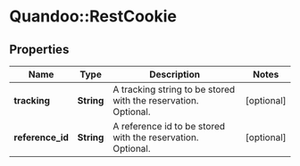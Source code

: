 # Quandoo::RestCookie

## Properties
Name | Type | Description | Notes
------------ | ------------- | ------------- | -------------
**tracking** | **String** | A tracking string to be stored with the reservation. Optional. | [optional] 
**reference_id** | **String** | A reference id to be stored with the reservation. Optional. | [optional] 


